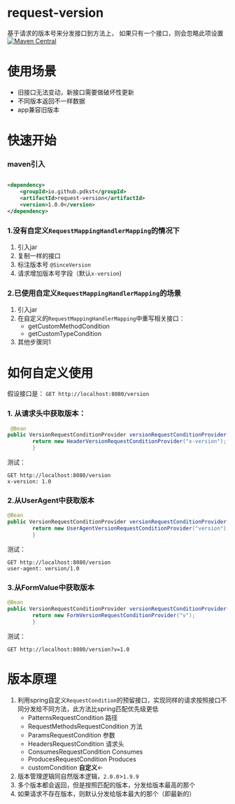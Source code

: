 # request-version

基于请求的版本号来分发接口到方法上， 如果只有一个接口，则会忽略此项设置
[![Maven Central](https://maven-badges.herokuapp.com/maven-central/io.github.pdkst/request-version/badge.svg)](https://maven-badges.herokuapp.com/maven-central/io.github.pdkst/request-version)

# 使用场景

- 旧接口无法变动，新接口需要做破坏性更新
- 不同版本返回不一样数据
- app兼容旧版本

# 快速开始

### maven引入

```xml

<dependency>
    <groupId>io.github.pdkst</groupId>
    <artifactId>request-version</artifactId>
    <version>1.0.0</version>
</dependency>
```

### 1.没有自定义`RequestMappingHandlerMapping`的情况下

1. 引入jar
2. 复制一样的接口
3. 标注版本号 `@SinceVersion`
4. 请求增加版本号字段（默认`x-version`)

### 2.已使用自定义`RequestMappingHandlerMapping`的场景

1. 引入jar
2. 在自定义的`RequestMappingHandlerMapping`中重写相关接口：
    - getCustomMethodCondition
    - getCustomTypeCondition
3. 其他步骤同1

# 如何自定义使用

假设接口是： `GET http://localhost:8080/version`

### 1. 从请求头中获取版本：

```java
 @Bean
public VersionRequestConditionProvider versionRequestConditionProvider(){
        return new HeaderVersionRequestConditionProvider("x-version");
        }
```

测试：

```http request
GET http://localhost:8080/version
x-version: 1.0
```

### 2.从UserAgent中获取版本

```java
@Bean
public VersionRequestConditionProvider versionRequestConditionProvider(){
        return new UserAgentVersionRequestConditionProvider("version");
        }
```

测试：

```http request
GET http://localhost:8080/version
user-agent: version/1.0
```

### 3.从FormValue中获取版本

```java
@Bean
public VersionRequestConditionProvider versionRequestConditionProvider(){
        return new FormVersionRequestConditionProvider("v");
        }
```

测试：

```http request
GET http://localhost:8080/version?v=1.0
```

# 版本原理

1. 利用spring自定义`RequestCondition`的预留接口，实现同样的请求按照接口不同分发给不同方法，此方法比spring匹配优先级更低
    - PatternsRequestCondition 路径
    - RequestMethodsRequestCondition 方法
    - ParamsRequestCondition 参数
    - HeadersRequestCondition 请求头
    - ConsumesRequestCondition Consumes
    - ProducesRequestCondition Produces
    - customCondition **自定义**←
2. 版本管理逻辑同自然版本逻辑，`2.0.0`>`1.9.9`
3. 多个版本都会返回，但是按照匹配的版本，分发给版本最高的那个
4. 如果请求不存在版本，则默认分发给版本最大的那个（即最新的）


